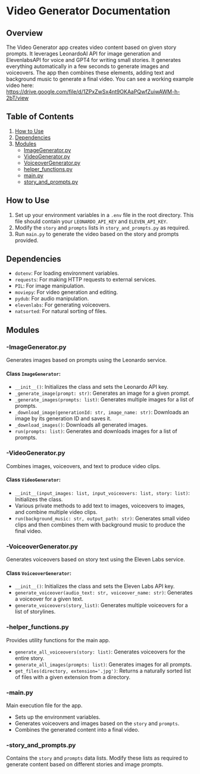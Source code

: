 
# Video Generator Documentation

## Overview

The Video Generator app creates video content based on given story prompts. It leverages LeonardoAI API for image generation and ElevenlabsAPI for voice and GPT4 for writing small stories. It generates everything automatically in a few seconds to generate images and voiceovers. The app then combines these elements, adding text and background music to generate a final video.
You can see a working example video here:
https://drive.google.com/file/d/1ZPxZwSx4nt9OKAaPQwfZuiwAWM-h-2bT/view


## Table of Contents

1. [How to Use](#how-to-use)
2. [Dependencies](#dependencies)
3. [Modules](#modules)
    - [ImageGenerator.py](#imagegeneratorpy)
    - [VideoGenerator.py](#videogeneratorpy)
    - [VoiceoverGenerator.py](#voiceovergeneratorpy)
    - [helper_functions.py](#helper_functionspy)
    - [main.py](#mainpy)
    - [story_and_prompts.py](#story_and_promptspy)

## How to Use

1. Set up your environment variables in a `.env` file in the root directory. This file should contain your `LEONARDO_API_KEY` and `ELEVEN_API_KEY`.
2. Modify the `story` and `prompts` lists in `story_and_prompts.py` as required.
3. Run `main.py` to generate the video based on the story and prompts provided.

## Dependencies

- `dotenv`: For loading environment variables.
- `requests`: For making HTTP requests to external services.
- `PIL`: For image manipulation.
- `moviepy`: For video generation and editing.
- `pydub`: For audio manipulation.
- `elevenlabs`: For generating voiceovers.
- `natsorted`: For natural sorting of files.

## Modules

### -ImageGenerator.py

Generates images based on prompts using the Leonardo service.

#### Class `ImageGenerator`:

- `__init__()`: Initializes the class and sets the Leonardo API key.
- `_generate_image(prompt: str)`: Generates an image for a given prompt.
- `_generate_images(prompts: list)`: Generates multiple images for a list of prompts.
- `_download_image(generationId: str, image_name: str)`: Downloads an image by its generation ID and saves it.
- `_download_images()`: Downloads all generated images.
- `run(prompts: list)`: Generates and downloads images for a list of prompts.

### -VideoGenerator.py

Combines images, voiceovers, and text to produce video clips.

#### Class `VideoGenerator`:

- `__init__(input_images: list, input_voiceovers: list, story: list)`: Initializes the class.
- Various private methods to add text to images, voiceovers to images, and combine multiple video clips.
- `run(background_music: str, output_path: str)`: Generates small video clips and then combines them with background music to produce the final video.

### -VoiceoverGenerator.py

Generates voiceovers based on story text using the Eleven Labs service.

#### Class `VoiceoverGenerator`:

- `__init__()`: Initializes the class and sets the Eleven Labs API key.
- `generate_voiceover(audio_text: str, voiceover_name: str)`: Generates a voiceover for a given text.
- `generate_voiceovers(story_list)`: Generates multiple voiceovers for a list of storylines.

### -helper_functions.py

Provides utility functions for the main app.

- `generate_all_voiceovers(story: list)`: Generates voiceovers for the entire story.
- `generate_all_images(prompts: list)`: Generates images for all prompts.
- `get_files(directory, extension='.jpg')`: Returns a naturally sorted list of files with a given extension from a directory.

### -main.py

Main execution file for the app.

- Sets up the environment variables.
- Generates voiceovers and images based on the `story` and `prompts`.
- Combines the generated content into a final video.

### -story_and_prompts.py

Contains the `story` and `prompts` data lists. Modify these lists as required to generate content based on different stories and image prompts.

